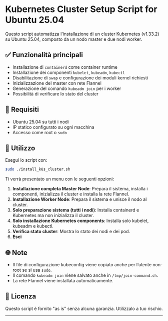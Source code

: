 # Kubernetes Cluster Setup Script for Ubuntu 25.04

Questo script automatizza l'installazione di un cluster Kubernetes (v1.33.2) su Ubuntu 25.04, composto da un nodo master e due nodi worker.

## ✅ Funzionalità principali

- Installazione di `containerd` come container runtime
- Installazione dei componenti `kubelet`, `kubeadm`, `kubectl`
- Disabilitazione di `swap` e configurazione dei moduli kernel richiesti
- Inizializzazione del master con rete Flannel
- Generazione del comando `kubeadm join` per i worker
- Possibilità di verificare lo stato del cluster

## 📌 Requisiti

- Ubuntu 25.04 su tutti i nodi
- IP statico configurato su ogni macchina
- Accesso come root o `sudo`

## 🚀 Utilizzo

Esegui lo script con:

```bash
sudo ./install_k8s_cluster.sh
```

Ti verrà presentato un menu con le seguenti opzioni:

1. **Installazione completa Master Node**: Prepara il sistema, installa i componenti, inizializza il cluster e installa la rete Flannel.
2. **Installazione Worker Node**: Prepara il sistema e unisce il nodo al cluster.
3. **Solo preparazione sistema (tutti i nodi)**: Installa containerd e Kubernetes ma non inizializza il cluster.
4. **Solo installazione Kubernetes components**: Installa solo kubelet, kubeadm e kubectl.
5. **Verifica stato cluster**: Mostra lo stato dei nodi e dei pod.
6. **Esci**

## 🌐 Note

- Il file di configurazione kubeconfig viene copiato anche per l’utente non-root se si usa `sudo`.
- Il comando `kubeadm join` viene salvato anche in `/tmp/join-command.sh`.
- La rete Flannel viene installata automaticamente.

## 📄 Licenza

Questo script è fornito "as is" senza alcuna garanzia. Utilizzalo a tuo rischio.

---
